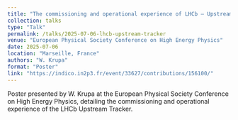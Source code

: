 ```yaml
---
title: "The commissioning and operational experience of LHCb — Upstream Tracker"
collection: talks
type: "Talk"
permalink: /talks/2025-07-06-lhcb-upstream-tracker
venue: "European Physical Society Conference on High Energy Physics"
date: 2025-07-06
location: "Marseille, France"
authors: "W. Krupa"
format: "Poster"
link: "https://indico.in2p3.fr/event/33627/contributions/156100/"
---
```

Poster presented by W. Krupa at the European Physical Society Conference on High Energy Physics, detailing the commissioning and operational experience of the LHCb Upstream Tracker.
